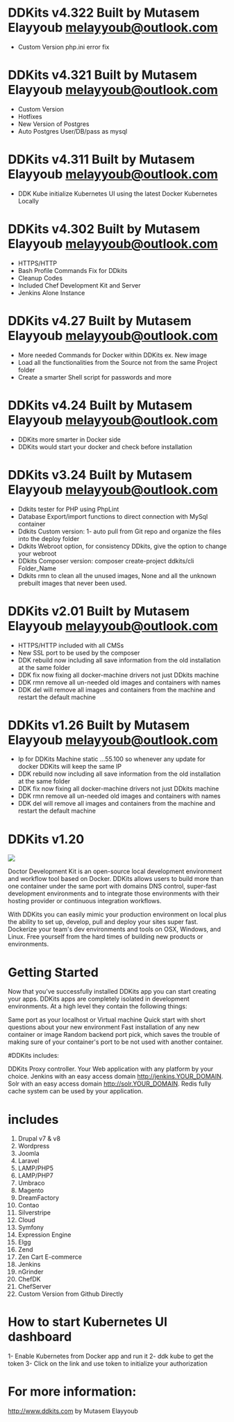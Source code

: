 # DDKits v4.322 Built by Mutasem Elayyoub melayyoub@outlook.com

- Custom Version php.ini error fix 

# DDKits v4.321 Built by Mutasem Elayyoub melayyoub@outlook.com

- Custom Version
- Hotfixes
- New Version of Postgres
- Auto Postgres User/DB/pass as mysql

# DDKits v4.311 Built by Mutasem Elayyoub melayyoub@outlook.com

- DDK Kube initialize Kubernetes UI using the latest Docker Kubernetes Locally

# DDKits v4.302 Built by Mutasem Elayyoub melayyoub@outlook.com

- HTTPS/HTTP
- Bash Profile Commands Fix for DDkits
- Cleanup Codes
- Included Chef Development Kit and Server
- Jenkins Alone Instance

# DDKits v4.27 Built by Mutasem Elayyoub melayyoub@outlook.com

- More needed Commands for Docker within DDKits ex. New image
- Load all the functionalities from the Source not from the same Project folder
- Create a smarter Shell script for passwords and more

# DDKits v4.24 Built by Mutasem Elayyoub melayyoub@outlook.com

- DDKits more smarter in Docker side
- DDKits would start your docker and check before installation

# DDKits v3.24 Built by Mutasem Elayyoub melayyoub@outlook.com

- Ddkits tester for PHP using PhpLint
- Database Export/import functions to direct connection with MySql container
- Ddkits Custom version: 1- auto pull from Git repo and organize the files into the deploy folder
- Ddkits Webroot option, for consistency DDkits, give the option to change your webroot
- DDkits Composer version: composer create-project ddkits/cli Folder_Name
- Ddkits rmn to clean all the unused images, None and all the unknown prebuilt images that never been used.

# DDKits v2.01 Built by Mutasem Elayyoub melayyoub@outlook.com

- HTTPS/HTTP included with all CMSs
- New SSL port to be used by the composer
- DDK rebuild now including all save information from the old installation at the same folder
- DDK fix now fixing all docker-machine drivers not just DDkits machine
- DDK rmn remove all un-needed old images and containers with <none> names
- DDK del will remove all images and containers from the machine and restart the default machine

# DDKits v1.26 Built by Mutasem Elayyoub melayyoub@outlook.com

- Ip for DDKits Machine static ...55.100 so whenever any update for docker DDKits will keep the same IP
- DDK rebuild now including all save information from the old installation at the same folder
- DDK fix now fixing all docker-machine drivers not just DDkits machine
- DDK rmn remove all un-needed old images and containers with <none> names
- DDK del will remove all images and containers from the machine and restart the default machine

# DDKits v1.20

<img src="https://travis-ci.org/ddkits/cli.svg?branch=master" />

Doctor Development Kit is an open-source local development environment and workflow tool based on Docker. DDKits allows users to build more than one container under the same port with domains DNS control, super-fast development environments and to integrate those environments with their hosting provider or continuous integration workflows.

With DDKits you can easily mimic your production environment on local plus the ability to set up, develop, pull and deploy your sites super fast. Dockerize your team's dev environments and tools on OSX, Windows, and Linux. Free yourself from the hard times of building new products or environments.

# Getting Started

Now that you’ve successfully installed DDKits app you can start creating your apps. DDKits apps are completely isolated in development environments. At a high level they contain the following things:

Same port as your localhost or Virtual machine
Quick start with short questions about your new environment
Fast installation of any new container or image
Random backend port pick, which saves the trouble of making sure of your container's port to be not used with another container.

#DDKits includes:

DDKits Proxy controller.
Your Web application with any platform by your choice.
Jenkins with an easy access domain http://jenkins.YOUR_DOMAIN.
Solr with an easy access domain http://solr.YOUR_DOMAIN.
Redis fully cache system can be used by your application.

# includes

1. Drupal v7 & v8
2. Wordpress
3. Joomla
4. Laravel
5. LAMP/PHP5
6. LAMP/PHP7
7. Umbraco
8. Magento
9. DreamFactory
10. Contao
11. Silverstripe
12. Cloud
13. Symfony
14. Expression Engine
15. Elgg
16. Zend
17. Zen Cart E-commerce
18. Jenkins
19. nGrinder
20. ChefDK
21. ChefServer
22. Custom Version from Github Directly

# How to start Kubernetes UI dashboard

1- Enable Kubernetes from Docker app and run it
2- ddk kube to get the token
3- Click on the link and use token to initialize your authorization

# For more information:

http://www.ddkits.com by Mutasem Elayyoub
